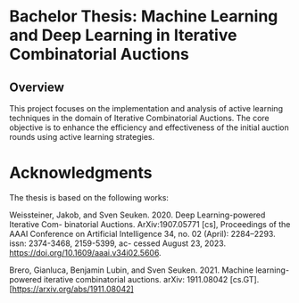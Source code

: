 # Bachelor Thesis: Machine Learning and Deep Learning in Iterative Combinatorial Auctions
## Overview
This project focuses on the implementation and analysis of active learning techniques in the domain of Iterative Combinatorial Auctions. The core objective is to enhance the efficiency and effectiveness of the initial auction rounds using active learning strategies.

# Acknowledgments
The thesis is based on the following works:

Weissteiner, Jakob, and Sven Seuken. 2020. Deep Learning-powered Iterative Com-
binatorial Auctions. ArXiv:1907.05771 [cs], Proceedings of the AAAI Conference on
Artificial Intelligence 34, no. 02 (April): 2284–2293. issn: 2374-3468, 2159-5399, ac-
cessed August 23, 2023. https://doi.org/10.1609/aaai.v34i02.5606. 

Brero, Gianluca, Benjamin Lubin, and Sven Seuken. 2021. Machine learning-powered
iterative combinatorial auctions. arXiv: 1911.08042 [cs.GT].[https://arxiv.org/abs/1911.08042]
